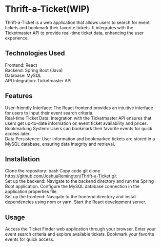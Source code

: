 # Thrift-a-Ticket(WIP)
Thrift-a-Ticket is a web application that allows users to search for event tickets and bookmark their favorite tickets. It integrates with the Ticketmaster API to provide real-time ticket data, enhancing the user experience.

## Technologies Used
Frontend: React <br />
Backend: Spring Boot (Java) <br />
Database: MySQL <br />
API Integration: Ticketmaster API <br />
## Features
User-friendly Interface: The React frontend provides an intuitive interface for users to input their event search criteria. <br />
Real-time Ticket Data: Integration with the Ticketmaster API ensures that users get up-to-date information on event ticket availability and prices. <br />
Bookmarking System: Users can bookmark their favorite events for quick access later. <br />
Data Persistence: User information and bookmarked tickets are stored in a MySQL database, ensuring data integrity and retrieval.
## Installation
Clone the repository:
bash
Copy code
git clone https://github.com/JoshuaRemington/Thrift-a-Ticket.git <br />
Set up the backend:
Navigate to the backend directory and run the Spring Boot application.
Configure the MySQL database connection in the application properties file. <br />
Set up the frontend:
Navigate to the frontend directory and install dependencies using npm or yarn.
Start the React development server.
## Usage
Access the Ticket Finder web application through your browser.
Enter your event search criteria and explore available tickets.
Bookmark your favorite events for quick access.